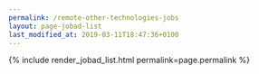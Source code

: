 ```yaml
---
permalink: /remote-other-technologies-jobs
layout: page-jobad-list
last_modified_at: 2019-03-11T18:47:36+0100
---
```

{% include render_jobad_list.html permalink=page.permalink %}
